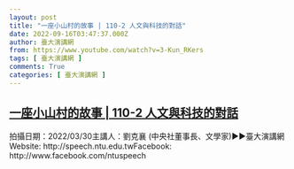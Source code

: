 ```yaml
---
layout: post
title: "一座小山村的故事 | 110-2 人文與科技的對話"
date: 2022-09-16T03:47:37.000Z
author: 臺大演講網
from: https://www.youtube.com/watch?v=3-Kun_RKers
tags: [ 臺大演講網 ]
comments: True
categories: [ 臺大演講網 ]
---
```

<!--1663300057000-->
[一座小山村的故事 | 110-2 人文與科技的對話](https://www.youtube.com/watch?v=3-Kun_RKers)
------

<div>
拍攝日期：2022/03/30主講人：劉克襄 (中央社董事長、文學家)►►臺大演講網Website: http://speech.ntu.edu.twFacebook: http://www.facebook.com/ntuspeech
</div>
